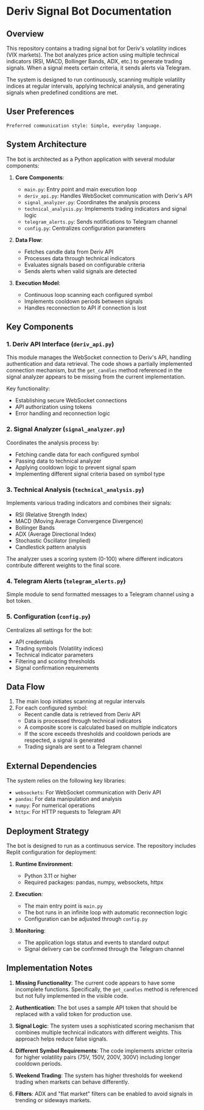 # Deriv Signal Bot Documentation

## Overview

This repository contains a trading signal bot for Deriv's volatility indices (VIX markets). The bot analyzes price action using multiple technical indicators (RSI, MACD, Bollinger Bands, ADX, etc.) to generate trading signals. When a signal meets certain criteria, it sends alerts via Telegram.

The system is designed to run continuously, scanning multiple volatility indices at regular intervals, applying technical analysis, and generating signals when predefined conditions are met.

## User Preferences

```
Preferred communication style: Simple, everyday language.
```

## System Architecture

The bot is architected as a Python application with several modular components:

1. **Core Components**:
   - `main.py`: Entry point and main execution loop
   - `deriv_api.py`: Handles WebSocket communication with Deriv's API
   - `signal_analyzer.py`: Coordinates the analysis process
   - `technical_analysis.py`: Implements trading indicators and signal logic
   - `telegram_alerts.py`: Sends notifications to Telegram channel
   - `config.py`: Centralizes configuration parameters

2. **Data Flow**:
   - Fetches candle data from Deriv API
   - Processes data through technical indicators
   - Evaluates signals based on configurable criteria
   - Sends alerts when valid signals are detected

3. **Execution Model**:
   - Continuous loop scanning each configured symbol
   - Implements cooldown periods between signals
   - Handles reconnection to API if connection is lost

## Key Components

### 1. Deriv API Interface (`deriv_api.py`)

This module manages the WebSocket connection to Deriv's API, handling authentication and data retrieval. The code shows a partially implemented connection mechanism, but the `get_candles` method referenced in the signal analyzer appears to be missing from the current implementation.

Key functionality:
- Establishing secure WebSocket connections
- API authorization using tokens
- Error handling and reconnection logic

### 2. Signal Analyzer (`signal_analyzer.py`)

Coordinates the analysis process by:
- Fetching candle data for each configured symbol
- Passing data to technical analyzer
- Applying cooldown logic to prevent signal spam
- Implementing different signal criteria based on symbol type

### 3. Technical Analysis (`technical_analysis.py`)

Implements various trading indicators and combines their signals:
- RSI (Relative Strength Index)
- MACD (Moving Average Convergence Divergence)
- Bollinger Bands
- ADX (Average Directional Index)
- Stochastic Oscillator (implied)
- Candlestick pattern analysis

The analyzer uses a scoring system (0-100) where different indicators contribute different weights to the final score.

### 4. Telegram Alerts (`telegram_alerts.py`)

Simple module to send formatted messages to a Telegram channel using a bot token.

### 5. Configuration (`config.py`)

Centralizes all settings for the bot:
- API credentials
- Trading symbols (Volatility indices)
- Technical indicator parameters
- Filtering and scoring thresholds
- Signal confirmation requirements

## Data Flow

1. The main loop initiates scanning at regular intervals
2. For each configured symbol:
   - Recent candle data is retrieved from Deriv API
   - Data is processed through technical indicators
   - A composite score is calculated based on multiple indicators
   - If the score exceeds thresholds and cooldown periods are respected, a signal is generated
   - Trading signals are sent to a Telegram channel

## External Dependencies

The system relies on the following key libraries:
- `websockets`: For WebSocket communication with Deriv API
- `pandas`: For data manipulation and analysis
- `numpy`: For numerical operations
- `httpx`: For HTTP requests to Telegram API

## Deployment Strategy

The bot is designed to run as a continuous service. The repository includes Replit configuration for deployment:

1. **Runtime Environment**:
   - Python 3.11 or higher
   - Required packages: pandas, numpy, websockets, httpx

2. **Execution**:
   - The main entry point is `main.py`
   - The bot runs in an infinite loop with automatic reconnection logic
   - Configuration can be adjusted through `config.py`

3. **Monitoring**:
   - The application logs status and events to standard output
   - Signal delivery can be confirmed through the Telegram channel

## Implementation Notes

1. **Missing Functionality**: The current code appears to have some incomplete functions. Specifically, the `get_candles` method is referenced but not fully implemented in the visible code.

2. **Authentication**: The bot uses a sample API token that should be replaced with a valid token for production use.

3. **Signal Logic**: The system uses a sophisticated scoring mechanism that combines multiple technical indicators with different weights. This approach helps reduce false signals.

4. **Different Symbol Requirements**: The code implements stricter criteria for higher volatility pairs (75V, 150V, 200V, 300V) including longer cooldown periods.

5. **Weekend Trading**: The system has higher thresholds for weekend trading when markets can behave differently.

6. **Filters**: ADX and "flat market" filters can be enabled to avoid signals in trending or sideways markets.